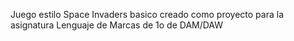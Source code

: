 Juego estilo Space Invaders basico creado como proyecto para la asignatura Lenguaje de Marcas de 1o de DAM/DAW

